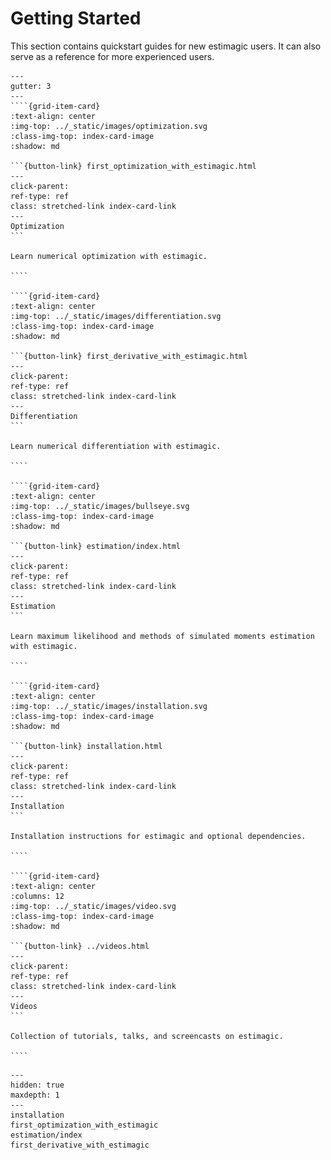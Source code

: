 # Getting Started

This section contains quickstart guides for new estimagic users. It can also serve as a
reference for more experienced users.

`````{grid} 1 2 2 2
---
gutter: 3
---
````{grid-item-card}
:text-align: center
:img-top: ../_static/images/optimization.svg
:class-img-top: index-card-image
:shadow: md

```{button-link} first_optimization_with_estimagic.html
---
click-parent:
ref-type: ref
class: stretched-link index-card-link
---
Optimization
```

Learn numerical optimization with estimagic.

````

````{grid-item-card}
:text-align: center
:img-top: ../_static/images/differentiation.svg
:class-img-top: index-card-image
:shadow: md

```{button-link} first_derivative_with_estimagic.html
---
click-parent:
ref-type: ref
class: stretched-link index-card-link
---
Differentiation
```

Learn numerical differentiation with estimagic.

````

````{grid-item-card}
:text-align: center
:img-top: ../_static/images/bullseye.svg
:class-img-top: index-card-image
:shadow: md

```{button-link} estimation/index.html
---
click-parent:
ref-type: ref
class: stretched-link index-card-link
---
Estimation
```

Learn maximum likelihood and methods of simulated moments estimation with estimagic.

````

````{grid-item-card}
:text-align: center
:img-top: ../_static/images/installation.svg
:class-img-top: index-card-image
:shadow: md

```{button-link} installation.html
---
click-parent:
ref-type: ref
class: stretched-link index-card-link
---
Installation
```

Installation instructions for estimagic and optional dependencies.

````

````{grid-item-card}
:text-align: center
:columns: 12
:img-top: ../_static/images/video.svg
:class-img-top: index-card-image
:shadow: md

```{button-link} ../videos.html
---
click-parent:
ref-type: ref
class: stretched-link index-card-link
---
Videos
```

Collection of tutorials, talks, and screencasts on estimagic.

````

`````

<!-- ```{raw} html
<div class="container" id="index-container">
    <div class="row">
        <div class="col-lg-6 col-md-6 col-sm-6 col-xs-12 d-flex">
            <a href="first_optimization_with_estimagic.html" id="index-link">
                <div class="card text-center intro-card shadow">
                    <img src="../_static/images/optimization.svg" class="card-img-top"
                         alt="optimization icon" height="100"
                    >
                    <div class="card-body flex-fill">
                        <h5 class="card-title">Optimization</h5>
                        <p class="card-text">
                            Learn numerical optimization with estimagic
                        </p>
                    </div>
                </div>
            </a>
        </div>
        <div class="col-lg-6 col-md-6 col-sm-6 col-xs-12 d-flex">
            <a href="first_derivative_with_estimagic.html" id="index-link">
                <div class="card text-center intro-card shadow">
                    <img src="../_static/images/differentiation.svg" class="card-img-top"
                         alt="differentiation icon" height="100"
                    >
                    <div class="card-body flex-fill">
                        <h5 class="card-title">Differentiation</h5>
                        <p class="card-text">
                            Learn numerical differentiation with estimagic
                        </p>
                    </div>
                </div>
            </a>
        </div>
        <div class="col-lg-6 col-md-6 col-sm-6 col-xs-12 d-flex">
            <a href="estimation/index.html" id="index-link">
                <div class="card text-center intro-card shadow">
                    <img src="../_static/images/bullseye.svg" class="card-img-top"
                         alt="reference guides icon" height="100"
                    >
                    <div class="card-body flex-fill">
                        <h5 class="card-title">Estimation</h5>
                        <p class="card-text">
                            Learn maximum likelihood and methods of simulated moments estimation with estimagic
                        </p>
                    </div>
                </div>
             </a>
        </div>
        <div class="col-lg-6 col-md-6 col-sm-6 col-xs-12 d-flex">
            <a href="installation.html" id="index-link">
                <div class="card text-center intro-card shadow">
                    <img src="../_static/images/installation.svg" class="card-img-top"
                         alt="installation icon" height="100"
                    >
                    <div class="card-body flex-fill">
                        <h5 class="card-title">Installation</h5>
                        <p class="card-text">
                            Installation instructions for estimagic
                            and optional dependencies
                        </p>
                    </div>
                </div>
            </a>
        </div>
        <div class="col-lg-12 col-md-12 col-sm-12 col-xs-12">
            <a href="../videos.html" id="index-link">
                <div class="card text-center intro-card shadow" style="width: 100%;">
                    <img src="../_static/images/video.svg" class="card-img-top"
                         alt="video icon" height="60"
                    >
                    <div class="card-body flex-fill">
                        <h5 class="card-title">Videos</h5>
                        <p class="card-text">
                            Collection of tutorials, talks, and screencasts on estimagic.
                        </p>
                    </div>
                </div>
            </a>
        </div>
    </div>
</div>
``` -->

```{toctree}
---
hidden: true
maxdepth: 1
---
installation
first_optimization_with_estimagic
estimation/index
first_derivative_with_estimagic
```
